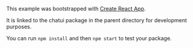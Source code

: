 This example was bootstrapped with [Create React App](https://github.com/facebook/create-react-app).

It is linked to the chatui package in the parent directory for development purposes.

You can run `npm install` and then `npm start` to test your package.
